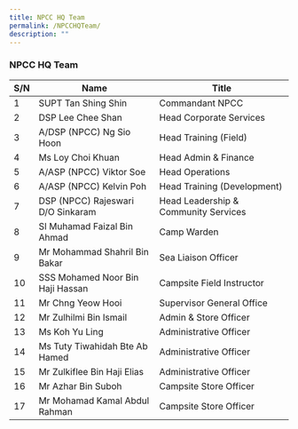 ```yaml
---
title: NPCC HQ Team
permalink: /NPCCHQTeam/
description: ""
---
```

### NPCC HQ Team



| S/N | Name | Title |
| -------- | -------- | -------- |
| 1     | SUPT Tan Shing Shin     | Commandant NPCC     |
| 2     | DSP Lee Chee Shan     | Head Corporate Services     |
| 3     | A/DSP (NPCC) Ng Sio Hoon     | Head Training (Field)     |
| 4     | Ms Loy Choi Khuan     | Head Admin & Finance     |
| 5     | A/ASP (NPCC) Viktor Soe     | Head Operations     |
| 6     | A/ASP (NPCC) Kelvin Poh     | Head Training (Development)     |
| 7     | DSP (NPCC) Rajeswari D/O Sinkaram     | Head Leadership & Community Services     |
| 8     | SI Muhamad Faizal Bin Ahmad     | Camp Warden     |
| 9     | Mr Mohammad Shahril Bin Bakar     | Sea Liaison Officer     |
| 10     | SSS Mohamed Noor Bin Haji Hassan     | Campsite Field Instructor     |
| 11     | Mr Chng Yeow Hooi     | Supervisor General Office     |
| 12     | Mr Zulhilmi Bin Ismail     | Admin & Store Officer     |
| 13     | Ms Koh Yu Ling     | Administrative Officer     |
| 14     | Ms Tuty Tiwahidah Bte Ab Hamed     | Administrative Officer     |
| 15     | Mr Zulkiflee Bin Haji Elias     | Administrative Officer     |
| 16     | Mr Azhar Bin Suboh     | Campsite Store Officer     |
| 17     | Mr Mohamad Kamal Abdul Rahman     | Campsite Store Officer     |
